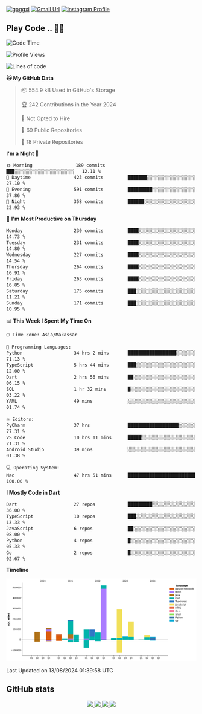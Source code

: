 [![goggxi](https://img.shields.io/badge/Portofolio-Goggxi-orange)](https://goggxi.github.io)
[![Gmail Url](https://img.shields.io/twitter/url?label=Goggxi@gmail.com&logo=gmail&style=social&url=http%3A%2F%2Fmailto%3Acontact.Goggxi@gmail.com)](mailto:Goggxi@gmail.com) [![Instagram Profile](https://img.shields.io/twitter/url?label=moh_rifkan&logo=instagram&style=social&url=https://www.instagram.com/moh_rifkan/)](https://www.instagram.com/moh_rifkan/)

## Play Code .. 💬🚀

<!-- [![Moh Rifkan GitHub stats](https://github-readme-stats.vercel.app/api?username=goggxi&count_private=true&show_icons=true&theme=dracula&custom_title=Goggxi%20Statistic%20🚀)](https://github.com/goggxi/goggxi)

[![Top Langs](https://github-readme-stats.vercel.app/api/top-langs/?username=goggxi&langs_count=8&layout=compact&show_icons=true&theme=dracula)](https://github.com/goggxi/goggxi) -->

<!--START_SECTION:waka-->
![Code Time](http://img.shields.io/badge/Code%20Time-3%2C136%20hrs%203%20mins-blue)

![Profile Views](http://img.shields.io/badge/Profile%20Views-7-blue)

![Lines of code](https://img.shields.io/badge/From%20Hello%20World%20I%27ve%20Written-1.8%20million%20lines%20of%20code-blue)

**🐱 My GitHub Data** 

> 📦 554.9 kB Used in GitHub's Storage 
 > 
> 🏆 242 Contributions in the Year 2024
 > 
> 🚫 Not Opted to Hire
 > 
> 📜 69 Public Repositories 
 > 
> 🔑 18 Private Repositories 
 > 
**I'm a Night 🦉** 

```text
🌞 Morning                189 commits         ███░░░░░░░░░░░░░░░░░░░░░░   12.11 % 
🌆 Daytime                423 commits         ███████░░░░░░░░░░░░░░░░░░   27.10 % 
🌃 Evening                591 commits         █████████░░░░░░░░░░░░░░░░   37.86 % 
🌙 Night                  358 commits         ██████░░░░░░░░░░░░░░░░░░░   22.93 % 
```
📅 **I'm Most Productive on Thursday** 

```text
Monday                   230 commits         ████░░░░░░░░░░░░░░░░░░░░░   14.73 % 
Tuesday                  231 commits         ████░░░░░░░░░░░░░░░░░░░░░   14.80 % 
Wednesday                227 commits         ████░░░░░░░░░░░░░░░░░░░░░   14.54 % 
Thursday                 264 commits         ████░░░░░░░░░░░░░░░░░░░░░   16.91 % 
Friday                   263 commits         ████░░░░░░░░░░░░░░░░░░░░░   16.85 % 
Saturday                 175 commits         ███░░░░░░░░░░░░░░░░░░░░░░   11.21 % 
Sunday                   171 commits         ███░░░░░░░░░░░░░░░░░░░░░░   10.95 % 
```


📊 **This Week I Spent My Time On** 

```text
🕑︎ Time Zone: Asia/Makassar

💬 Programming Languages: 
Python                   34 hrs 2 mins       ██████████████████░░░░░░░   71.13 % 
TypeScript               5 hrs 44 mins       ███░░░░░░░░░░░░░░░░░░░░░░   12.00 % 
Dart                     2 hrs 56 mins       ██░░░░░░░░░░░░░░░░░░░░░░░   06.15 % 
SQL                      1 hr 32 mins        █░░░░░░░░░░░░░░░░░░░░░░░░   03.22 % 
YAML                     49 mins             ░░░░░░░░░░░░░░░░░░░░░░░░░   01.74 % 

🔥 Editors: 
PyCharm                  37 hrs              ███████████████████░░░░░░   77.31 % 
VS Code                  10 hrs 11 mins      █████░░░░░░░░░░░░░░░░░░░░   21.31 % 
Android Studio           39 mins             ░░░░░░░░░░░░░░░░░░░░░░░░░   01.38 % 

💻 Operating System: 
Mac                      47 hrs 51 mins      █████████████████████████   100.00 % 
```

**I Mostly Code in Dart** 

```text
Dart                     27 repos            █████████░░░░░░░░░░░░░░░░   36.00 % 
TypeScript               10 repos            ███░░░░░░░░░░░░░░░░░░░░░░   13.33 % 
JavaScript               6 repos             ██░░░░░░░░░░░░░░░░░░░░░░░   08.00 % 
Python                   4 repos             █░░░░░░░░░░░░░░░░░░░░░░░░   05.33 % 
Go                       2 repos             █░░░░░░░░░░░░░░░░░░░░░░░░   02.67 % 
```



**Timeline**

![Lines of Code chart](https://raw.githubusercontent.com/Goggxi/Goggxi/main/assets/bar_graph.png)


 Last Updated on 13/08/2024 01:39:58 UTC
<!--END_SECTION:waka-->

## GitHub stats

<p align="center">
  <a href="https://github.com/goggxi">
    <img src="http://github-profile-summary-cards.vercel.app/api/cards/profile-details?username=goggxi&theme=transparent" />
  </a>
  <a href="https://github.com/goggxi">
    <img src="https://github-readme-streak-stats.herokuapp.com/?user=goggxi&hide_border=true&card_width=338&theme=transparent" />
  </a>
  <a href="https://github.com/goggxi">
    <img src="http://github-profile-summary-cards.vercel.app/api/cards/stats?username=goggxi&theme=transparent" />
  </a>
  <a href="https://github.com/goggxi">
    <img src="https://github-readme-stats.vercel.app/api/top-langs/?username=goggxi&langs_count=10&exclude_repo=&hide=c,makefile,html,css,sass,nix,nunjucks,tsql,dockerfile,shell&card_width=699&hide_border=true&theme=transparent" />
  </a>
  <!-- <br/>
  <a href="https://github.com/goggxi">
    <img src="https://komarev.com/ghpvc/?username=goggxi&color=blue&style=flat" />
  </a> -->
</p>
